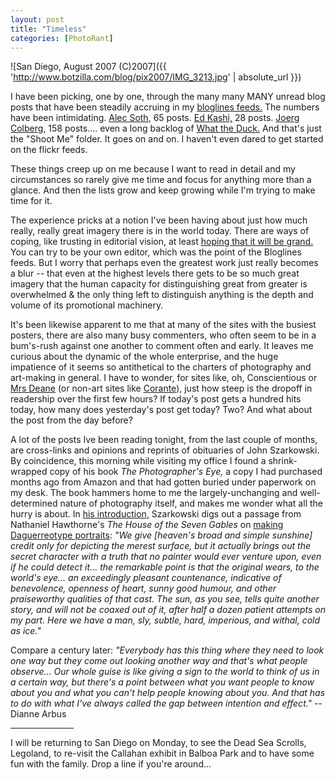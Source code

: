 ```yaml
---
layout: post
title: "Timeless"
categories: [PhotoRant]
---
```



![San Diego, August 2007 (C)2007]({{ 'http://www.botzilla.com/blog/pix2007/IMG_3213.jpg' | absolute_url }})


I have been picking, one by one, through the many many MANY unread blog posts that have been steadily accruing in my <a href="http://www.bloglines.com/public/bjorke">bloglines feeds.</a> The numbers have been intimidating. <a href="http://alecsoth.com/blog">Alec Soth</a>, 65 posts. <a href="http://www.edkashi.com/blog/">Ed Kashi,</a> 28 posts. <a href="http://www.jmcolberg.com/weblog/">Joerg Colberg</a>, 158 posts.... even a long backlog of <a href="http://web.mac.com/aaronandpatty/iWeb/What%20the%20Duck/Comic%20Strips/Comic%20Strips.html">What the Duck.</a> And that's just the "Shoot Me" folder. It goes on and on. I haven't even dared to get started on the flickr feeds.

These things creep up on me because I want to read in detail and my circumstances so rarely give me time and focus for anything more than a glance. And then the lists grow and keep growing while I'm trying to make time for it.


<!--more-->
The experience pricks at a notion I've been having about just how much really, really great imagery there is in the world today. There are ways of coping, like trusting in editorial vision, at least <a href="http://2point8.whileseated.org/?p=197">hoping that it will be grand.</a> You can try to be your own editor, which was the point of the Bloglines feeds. But I worry that perhaps even the greatest work just really becomes a blur -- that even at the highest levels there gets to be so much great imagery that the human capacity for distinguishing great from greater is overwhelmed & the only thing left to distinguish anything is the depth and volume of its promotional machinery.

It's been likewise apparent to me that at many of the sites with the busiest posters, there are also many busy commenters, who often seem to be in a bum's-rush against one another to comment often and early. It leaves me curious about the dynamic of the whole enterprise, and the huge impatience of it seems so antithetical to the charters of photography and art-making in general. I have to wonder, for sites like, oh, Conscientious or <a href="http://www.beikey.net/mrs-deane">Mrs Deane</a> (or non-art sites like <a href="http://www.corante.com/">Corante</a>), just how steep is the dropoff in readership over the first few hours? If today's post gets a hundred hits today, how many does yesterday's post get today? Two? And what about the post from the day before?

A lot of the posts Ive been reading tonight, from the last couple of months, are cross-links and opinions and reprints of obituaries of John Szarkowski. By coincidence, this morning while visiting my office I found a shrink-wrapped copy of his book <cite>The Photographer's Eye,</cite> a copy I had purchased months ago from Amazon and that had gotten buried under paperwork on my desk. The book hammers home to me the largely-unchanging and well-determined nature of photography itself, and makes me wonder what all the hurry is about. In <a href="http://www.photokaboom.com/photography/pdfs/John_Szarkowski.pdf">his introduction,</a> Szarkowski digs out a passage from Nathaniel Hawthorne's <cite>The House of the Seven Gables</cite> on <a href="http://alh.oxfordjournals.org/cgi/reprint/9/3/460.pdf">making Daguerreotype portraits</a>: <i>"We give [heaven's broad and simple sunshine] credit only for depicting the merest surface, but it actually brings out the secret character with a truth that no painter would ever venture upon, even if he could detect it... the remarkable point is that the original wears, to the world's eye... an exceedingly pleasant countenance, indicative of benevolence, openness of heart, sunny good humour, and other praiseworthy qualities of that cast. The sun, as you see, tells quite another story, and will not be coaxed out of it, after half a dozen patient attempts on my part. Here we have a man, sly, subtle, hard, imperious, and withal, cold as ice."</i>

Compare a century later: <i>"Everybody has this thing where they need to look one way but they come out looking another way and that's what people observe... Our whole guise is like giving a sign to the world to think of us in a certain way, but there's a point between what you want people to know about you and what you can't help people knowing about you. And that has to do with what I've always called the gap between intention and effect."</i> -- Dianne Arbus

<hr align="center" width="20%">

I will be returning to San Diego on Monday, to see the Dead Sea Scrolls, Legoland, to re-visit the Callahan exhibit in Balboa Park and to have some fun with the family. Drop a line if you're around...

